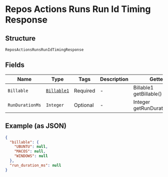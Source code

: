 
# Repos Actions Runs Run Id Timing Response

## Structure

`ReposActionsRunsRunIdTimingResponse`

## Fields

| Name | Type | Tags | Description | Getter | Setter |
|  --- | --- | --- | --- | --- | --- |
| `Billable` | [`Billable1`](../../doc/models/billable-1.md) | Required | - | Billable1 getBillable() | setBillable(Billable1 billable) |
| `RunDurationMs` | `Integer` | Optional | - | Integer getRunDurationMs() | setRunDurationMs(Integer runDurationMs) |

## Example (as JSON)

```json
{
  "billable": {
    "UBUNTU": null,
    "MACOS": null,
    "WINDOWS": null
  },
  "run_duration_ms": null
}
```

